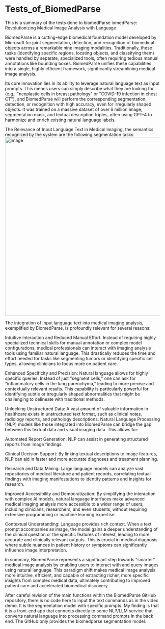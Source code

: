 # Tests_of_BiomedParse
This is a summary of the tests done to biomedParse
iomedParse: Revolutionizing Medical Image Analysis with Language

BiomedParse is a cutting-edge biomedical foundation model developed by Microsoft for joint segmentation, detection, and recognition of biomedical objects across a remarkable nine imaging modalities. Traditionally, these tasks (identifying specific regions, locating objects, and classifying them) were handled by separate, specialized tools, often requiring tedious manual annotations like bounding boxes. BiomedParse unifies these capabilities into a single, highly efficient framework, significantly streamlining medical image analysis.

Its core innovation lies in its ability to leverage natural language text as input prompts. This means users can simply describe what they are looking for (e.g., "neoplastic cells in breast pathology" or "COVID-19 infection in chest CT"), and BiomedParse will perform the corresponding segmentation, detection, or recognition with high accuracy, even for irregularly shaped objects. It was trained on a massive dataset of over 6 million image, segmentation mask, and textual description triples, often using GPT-4 to harmonize and enrich existing natural language labels.

The Relevance of Input Language Text in Medical Imaging, the semantics recognized by the system are the following segmentation tasks:
<img width="676" height="583" alt="image" src="https://github.com/user-attachments/assets/0527c290-d180-40e2-b311-da5d9c05a5d5" />

The integration of input language text into medical imaging analysis, exemplified by BiomedParse, is profoundly relevant for several reasons:

Intuitive Interaction and Reduced Manual Effort: Instead of requiring highly specialized technical skills for manual annotation or complex model configurations, medical professionals can interact with imaging analysis tools using familiar natural language. This drastically reduces the time and effort needed for tasks like segmenting tumors or identifying specific cell types, allowing clinicians to focus more on patient care.

Enhanced Specificity and Precision: Natural language allows for highly specific queries. Instead of just "segment cells," one can ask for "inflammatory cells in the lung parenchyma," leading to more precise and contextually relevant results. This capability is particularly powerful for identifying subtle or irregularly shaped abnormalities that might be challenging to delineate with traditional methods.

Unlocking Unstructured Data: A vast amount of valuable information in healthcare exists in unstructured text format, such as clinical notes, radiology reports, and pathology descriptions. Natural Language Processing (NLP) models like those integrated into BiomedParse can bridge the gap between this textual data and visual imaging data. This allows for:

Automated Report Generation: NLP can assist in generating structured reports from image findings.

Clinical Decision Support: By linking textual descriptions to image features, NLP can aid in faster and more accurate diagnoses and treatment planning.

Research and Data Mining: Large language models can analyze vast repositories of medical literature and patient records, correlating textual findings with imaging manifestations to identify patterns and insights for research.

Improved Accessibility and Democratization: By simplifying the interaction with complex AI models, natural language interfaces make advanced medical imaging analysis more accessible to a wider range of users, including clinicians, researchers, and even students, without requiring extensive programming or machine learning expertise.

Contextual Understanding: Language provides rich context. When a text prompt accompanies an image, the model gains a deeper understanding of the clinical question or the specific features of interest, leading to more accurate and clinically relevant outputs. This is crucial in medical diagnosis where subtle nuances in patient history or symptoms can significantly influence image interpretation.

In summary, BiomedParse represents a significant step towards "smarter" medical image analysis by enabling users to interact with and query images using natural language. This paradigm shift makes medical image analysis more intuitive, efficient, and capable of extracting richer, more specific insights from complex medical data, ultimately contributing to improved patient care and accelerated biomedical discovery.

After careful revision of the main functions within the BiomedParse GitHub repository, there is no code here to input the text commands as in the video demo. It is the segmentation model with specific prompts. My finding is that it is a front-end app that connects directly to some NLP/LLM service that converts natural language into processing command prompts in the back end. The GitHub only provides the biomedparse segmentation model.



    
